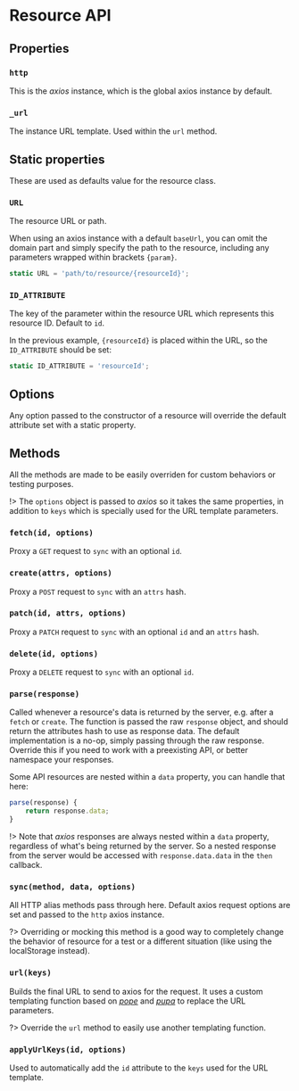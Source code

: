# Resource API

## Properties

### `http`

This is the _axios_ instance, which is the global axios instance by default.

### `_url`

The instance URL template. Used within the `url` method.

## Static properties

These are used as defaults value for the resource class.

### `URL`

The resource URL or path.

When using an axios instance with a default `baseUrl`, you can omit the domain part and simply specify the path to the resource, including any parameters wrapped within brackets `{param}`.

```javascript
static URL = 'path/to/resource/{resourceId}';
```

### `ID_ATTRIBUTE`

The key of the parameter within the resource URL which represents this resource ID. Default to `id`.

In the previous example, `{resourceId}` is placed within the URL, so the `ID_ATTRIBUTE` should be set:

```javascript
static ID_ATTRIBUTE = 'resourceId';
```

## Options

Any option passed to the constructor of a resource will override the default attribute set with a static property.



## Methods

All the methods are made to be easily overriden for custom behaviors or testing purposes.

!> The `options` object is passed to _axios_ so it takes the same properties, in addition to `keys` which is specially used for the URL template parameters.

### `fetch(id, options)`

Proxy a `GET` request to `sync` with an optional `id`.

### `create(attrs, options)`

Proxy a `POST` request to `sync` with an `attrs` hash.

### `patch(id, attrs, options)`

Proxy a `PATCH` request to `sync` with an optional `id` and an `attrs` hash.

### `delete(id, options)`

Proxy a `DELETE` request to `sync` with an optional `id`.

### `parse(response)`

Called whenever a resource's data is returned by the server, e.g. after a `fetch` or `create`. The function is passed the raw `response` object, and should return the attributes hash to use as response data. The default implementation is a no-op, simply passing through the raw response. Override this if you need to work with a preexisting API, or better namespace your responses.

Some API resources are nested within a `data` property, you can handle that here:

```javascript
parse(response) {
    return response.data;
}
```

!> Note that _axios_ responses are always nested within a `data` property, regardless of what's being returned by the server. So a nested response from the server would be accessed with `response.data.data` in the `then` callback.

### `sync(method, data, options)`

All HTTP alias methods pass through here. Default axios request options are set and passed to the `http` axios instance.

?> Overriding or mocking this method is a good way to completely change the behavior of resource for a test or a different situation (like using the localStorage instead).

### `url(keys)`

Builds the final URL to send to axios for the request. It uses a custom templating function based on [_pope_](https://github.com/poppinss/pope) and [_pupa_](https://github.com/sindresorhus/pupa) to replace the URL parameters.

?> Override the `url` method to easily use another templating function.

### `applyUrlKeys(id, options)`

Used to automatically add the `id` attribute to the `keys` used for the URL template. 
